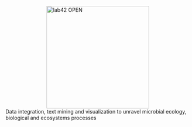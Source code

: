 <img src="images/logo.png" alt="lab42 OPEN" style="width: 20em; display: block; margin-left: auto; margin-right: auto;" />
Data integration, text mining and visualization to unravel microbial ecology, biological and ecosystems processes
